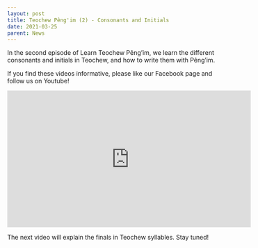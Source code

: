 ```yaml
---
layout: post
title: Teochew Pêng'im (2) - Consonants and Initials
date: 2021-03-25
parent: News
---
```


In the second episode of Learn Teochew Pêng’im, we learn the different
consonants and initials in Teochew, and how to write them with Pêng’im.

If you find these videos informative, please like our Facebook page and follow
us on Youtube!

<iframe width="560" height="315" src="https://www.youtube-nocookie.com/embed/P84XCem7y8c" title="YouTube video player" frameborder="0" allow="accelerometer; autoplay; clipboard-write; encrypted-media; gyroscope; picture-in-picture" allowfullscreen></iframe>

The next video will explain the finals in Teochew syllables. Stay tuned!
